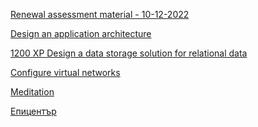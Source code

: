 [Renewal assessment material - 10-12-2022](https://learn.microsoft.com/en-us/collections/d4xphowjnrq0n5)

[Design an application architecture](https://learn.microsoft.com/en-us/training/modules/design-application-architecture/)


[1200 XP
Design a data storage solution for relational data](https://learn.microsoft.com/en-us/training/modules/design-data-storage-solution-for-relational-data/)

[Configure virtual networks](https://learn.microsoft.com/en-us/training/modules/configure-virtual-networks/)

[Meditation](https://www.huffpost.com/entry/meditation-routine_b_2853424)

[Епицентър](https://epicenter.bg/)


